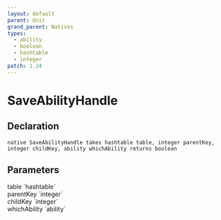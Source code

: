 ```yaml
---
layout: default
parent: Unit
grand_parent: Natives
types:
  - ability
  - boolean
  - hashtable
  - integer
patch: 1.24
---
```


# SaveAbilityHandle

## Declaration

```
native SaveAbilityHandle takes hashtable table, integer parentKey, integer childKey, ability whichAbility returns boolean
```

## Parameters
<dl>
  <dt>table `hashtable`</dt>
  <dd></dd>

  <dt>parentKey `integer`</dt>
  <dd></dd>

  <dt>childKey `integer`</dt>
  <dd></dd>

  <dt>whichAbility `ability`</dt>
  <dd></dd>
</dl>
